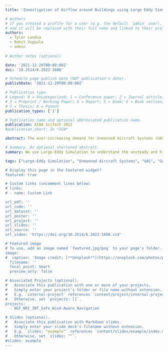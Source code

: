 ```yaml
---
title: 'Investigation of Airflow around Buildings using Large Eddy Simulations for Unmanned Air Systems Applications'

# Authors
# If you created a profile for a user (e.g. the default `admin` user), write the username (folder name) here
# and it will be replaced with their full name and linked to their profile.
authors:
  - Tyler Landua
  - Rohit Vuppala
  - admin
  
# Author notes (optional)

date: '2021-12-29T00:00:00Z'
doi: '10.2514/6.2022-1688'

# Schedule page publish date (NOT publication's date).
publishDate: '2021-12-29T00:00:00Z'

# Publication type.
# Legend: 0 = Uncategorized; 1 = Conference paper; 2 = Journal article;
# 3 = Preprint / Working Paper; 4 = Report; 5 = Book; 6 = Book section;
# 7 = Thesis; 8 = Patent
publication_types: ['1']

# Publication name and optional abbreviated publication name.
publication: AIAA SciTech 2022
#publication_short: In *ICW*

abstract: The ever-increasing demand for Unmanned Aircraft Systems (UAS) has led to the desire to integrate them into dense urban spaces, a reality previously thought of as inconceivable. One of the main concerns to be addressed before its widespread adoption is safety, especially in areas of operation adjacent to buildings. Unanticipated wind gusts or turbulent flow conditions prevalent around various structures constitute a significant challenge for UAS operations in urban environments. This work investigates the effect of building geometries on the flow field in a simplified urban setup consisting of an isolated building to predict their potential impacts on UAS operations. We use Large-Eddy Simulation to understand better the unsteady and highly coherent turbulent flow structures produced by buildings in neutral atmospheric boundary layer flow. Furthermore, we also demonstrate a non-intrusive machine learning methodology to predict flow fields to augment safe wind-aware navigation systems for Unmanned Aerial Vehicles as a first step toward safely integrating UAS into existing aerial infrastructure.

# Summary. An optional shortened abstract.
summary: We use Large-Eddy Simulation to understand the unsteady and highly coherent turbulent flow structures produced by buildings in neutral atmospheric boundary layer flow. Furthermore, we demonstrate a non-intrusive machine learning methodology to predict flow fields to augment safe wind-aware navigation systems for Unmanned Aerial Vehicles as a first step toward safely integrating UAS into existing aerial infrastructure.

tags: ["Large-Eddy Simulation", "Unmanned Aircraft Systems", "UAS", "Gust", Turbulence", "Urban Environment", "Machine Learning", "ROM", "LSTM", "NSF", "Award Number 1925147"]

# Display this page in the Featured widget?
featured: true

# Custom links (uncomment lines below)
# links:
# - name: Custom Link

url_pdf: ''
url_code: ''
url_dataset: ''
url_poster: ''
url_project: ''
url_slides: ''
url_source: ''
url_video: 'https://doi.org/10.2514/6.2022-1688.vid'

# Featured image
# To use, add an image named `featured.jpg/png` to your page's folder.
image:
#  caption: 'Image credit: [**Unsplash**](https://unsplash.com/photos/pLCdAaMFLTE)'
  filename: ''
  focal_point: Smart
  preview_only: false

# Associated Projects (optional).
#   Associate this publication with one or more of your projects.
#   Simply enter your project's folder or file name without extension.
#   E.g. `internal-project` references `content/project/internal-project/index.md`.
#   Otherwise, set `projects: []`.
projects:
  - NSF_NRI_INT_Safe_Wind-Aware_Navigation

# Slides (optional).
#   Associate this publication with Markdown slides.
#   Simply enter your slide deck's filename without extension.
#   E.g. `slides: "example"` references `content/slides/example/index.md`.
#   Otherwise, set `slides: ""`.
#slides: example
---
```

